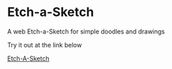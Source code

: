 # Etch-a-Sketch
A web Etch-a-Sketch for simple doodles and drawings

Try it out at the link below

[Etch-A-Sketch](https://nathan-cai.github.io/Etch-a-Sketch/)
